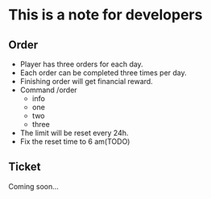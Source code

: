 # This is a note for developers #

## Order ##
* Player has three orders for each day.
* Each order can be completed three times per day.
* Finishing order will get financial reward.
* Command /order
    - info
    - one
    - two
    - three
* The limit will be reset every 24h.
* Fix the reset time to 6 am(TODO)

## Ticket ##
Coming soon...